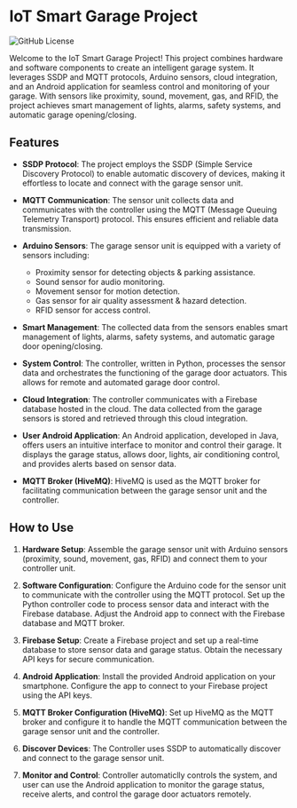 # IoT Smart Garage Project

![GitHub License](https://img.shields.io/badge/license-GPL--3.0-blue.svg)

Welcome to the IoT Smart Garage Project! This project combines hardware and software components to create an intelligent garage system. It leverages SSDP and MQTT protocols, Arduino sensors, cloud integration, and an Android application for seamless control and monitoring of your garage. With sensors like proximity, sound, movement, gas, and RFID, the project achieves smart management of lights, alarms, safety systems, and automatic garage opening/closing.

## Features

- **SSDP Protocol**: The project employs the SSDP (Simple Service Discovery Protocol) to enable automatic discovery of devices, making it effortless to locate and connect with the garage sensor unit.

- **MQTT Communication**: The sensor unit collects data and communicates with the controller using the MQTT (Message Queuing Telemetry Transport) protocol. This ensures efficient and reliable data transmission.

- **Arduino Sensors**: The garage sensor unit is equipped with a variety of sensors including:
  - Proximity sensor for detecting objects & parking assistance.
  - Sound sensor for audio monitoring.
  - Movement sensor for motion detection.
  - Gas sensor for air quality assessment & hazard detection.
  - RFID sensor for access control.
  
- **Smart Management**: The collected data from the sensors enables smart management of lights, alarms, safety systems, and automatic garage door opening/closing.

- **System Control**: The controller, written in Python, processes the sensor data and orchestrates the functioning of the garage door actuators. This allows for remote and automated garage door control.

- **Cloud Integration**: The controller communicates with a Firebase database hosted in the cloud. The data collected from the garage sensors is stored and retrieved through this cloud integration.

- **User Android Application**: An Android application, developed in Java, offers users an intuitive interface to monitor and control their garage. It displays the garage status, allows door, lights, air conditioning control, and provides alerts based on sensor data.

- **MQTT Broker (HiveMQ)**: HiveMQ is used as the MQTT broker for facilitating communication between the garage sensor unit and the controller.

## How to Use

1. **Hardware Setup**: Assemble the garage sensor unit with Arduino sensors (proximity, sound, movement, gas, RFID) and connect them to your controller unit.

2. **Software Configuration**: Configure the Arduino code for the sensor unit to communicate with the controller using the MQTT protocol. Set up the Python controller code to process sensor data and interact with the Firebase database. Adjust the Android app to connect with the Firebase database and MQTT broker.

3. **Firebase Setup**: Create a Firebase project and set up a real-time database to store sensor data and garage status. Obtain the necessary API keys for secure communication.

4. **Android Application**: Install the provided Android application on your smartphone. Configure the app to connect to your Firebase project using the API keys.

5. **MQTT Broker Configuration (HiveMQ)**: Set up HiveMQ as the MQTT broker and configure it to handle the MQTT communication between the garage sensor unit and the controller.

6. **Discover Devices**: The Controller uses SSDP to automatically discover and connect to the garage sensor unit.

7. **Monitor and Control**: Controller automaticlly controls the system, and user can use the Android application to monitor the garage status, receive alerts, and control the garage door actuators remotely.

